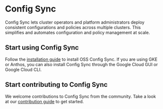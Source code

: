 # Config Sync

Config Sync lets cluster operators and platform administrators deploy consistent configurations
and policies across multiple clusters. This simplifies and automates configuration and policy
management at scale.

## Start using Config Sync

Follow the [installation guide] to install OSS Config Sync. If you are
using GKE or Anthos, you can also install Config Sync through the Google Cloud GUI or Google
Cloud CLI.

## Start contributing to Config Sync

We welcome contributions to Config Sync from the community. Take a look at our
[contribution guide] to get started.

[installation guide]: docs/installation.md
[contribution guide]: docs/contributing.md

